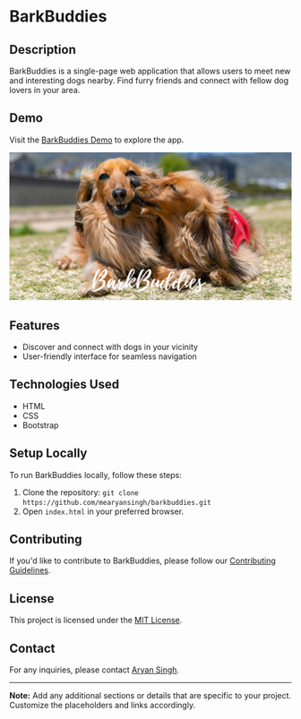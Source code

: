# BarkBuddies

## Description
BarkBuddies is a single-page web application that allows users to meet new and interesting dogs nearby. Find furry friends and connect with fellow dog lovers in your area.

## Demo
Visit the [BarkBuddies Demo](https://mearyansingh.github.io/barkbuddies) to explore the app.

![BarkBuddies Screenshot](/images/og-img.png)

## Features
- Discover and connect with dogs in your vicinity
- User-friendly interface for seamless navigation

## Technologies Used
- HTML
- CSS
- Bootstrap

## Setup Locally
To run BarkBuddies locally, follow these steps:
1. Clone the repository: `git clone https://github.com/mearyansingh/barkbuddies.git`
2. Open `index.html` in your preferred browser.

## Contributing
If you'd like to contribute to BarkBuddies, please follow our [Contributing Guidelines](CONTRIBUTING.md).

## License
This project is licensed under the [MIT License](LICENSE).

## Contact
For any inquiries, please contact [Aryan Singh](mailto:your.email@example.com).

---

**Note:** Add any additional sections or details that are specific to your project. Customize the placeholders and links accordingly.




